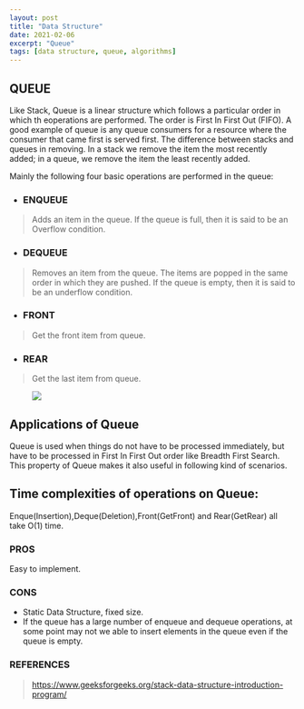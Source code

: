 ```yaml
---
layout: post
title: "Data Structure"
date: 2021-02-06
excerpt: "Queue"
tags: [data structure, queue, algorithms]
---
```


## QUEUE
Like Stack, Queue is a linear structure which follows a particular order in which th eoperations are performed. The order is First In First Out (FIFO). A good example of queue is any queue consumers for a resource where the consumer that came first is served first. The difference between stacks and queues in removing. In a stack we remove the item the most recently added; in a queue, we remove the item the least recently added.

Mainly the following four basic operations are performed in the queue:
* ### ENQUEUE
>Adds an item in the queue. If the queue is full, then it is said to be an Overflow condition.

* ### DEQUEUE
>Removes an item from the queue. The items are popped in the same order in which they are pushed. If the queue is empty, then it is said to be an underflow condition.

* ### FRONT
>Get the front item from queue.

* ### REAR
>Get the last item from queue.

<figure>
	<a href="https://media.geeksforgeeks.org/wp-content/cdn-uploads/gq/2014/02/Queue.png"><img src="https://media.geeksforgeeks.org/wp-content/cdn-uploads/gq/2014/02/Queue.png"></a>
</figure>

## Applications of Queue
Queue is used when things do not have to be processed immediately, but have to be processed in First In First Out order like Breadth First Search. This property of Queue makes it also useful in following kind of scenarios.

## Time complexities of operations on Queue:
Enque(Insertion),Deque(Deletion),Front(GetFront) and Rear(GetRear) all take O(1) time.

### PROS
Easy to implement.

### CONS
* Static Data Structure, fixed size.
* If the queue has a large number of enqueue and dequeue operations, at some point may not we able to insert elements in the queue even if the queue is empty. 

### REFERENCES
>https://www.geeksforgeeks.org/stack-data-structure-introduction-program/